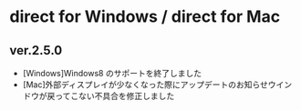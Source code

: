 # direct for Windows / direct for Mac

## ver.2.5.0

- [Windows]Windows8 のサポートを終了しました
- [Mac]外部ディスプレイが少なくなった際にアップデートのお知らせウインドウが戻ってこない不具合を修正しました
